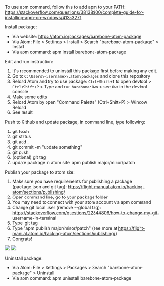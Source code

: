 To use apm command, follow this to add apm to your PATH: https://stackoverflow.com/questions/38138900/complete-guide-for-installing-apm-on-windows/41353271

Install package:
- Via website: https://atom.io/packages/barebone-atom-package
- Via Atom: File > Settings > Install > Search "barebone-atom-package" > Install
- Via apm command: apm install barebone-atom-package

Edit and run instruction:
1. It's recommended to uninstall this package first before making any edit.
2. Go to `C:\Users\<username>\.atom\packages` and clone this repository
3. Reload Atom and try to use package: `Ctrl+Shift+I` to open devtool > `Ctrl+Shift+P` > Type and run `barebone:Owo` > see `Owo` in the devtool console
4. Make some edits
5. Reload Atom by open "Command Palette" (Ctrl+Shift+P) > Window Reload
6. See result

Push to Github and update package, in command line, type following:
1. git fetch
2. git status
3. git add .
4. git commit -m "update something"
5. git push
6. (optional) git tag
7. update package in atom site: apm publish major/minor/patch

Publish your package to atom site:
1. Make sure you have requirements for publishing a package (package.json and git tag): https://flight-manual.atom.io/hacking-atom/sections/publishing/
2. Open command line, go to your package folder
3. You may need to connect with your atom account via apm command
4. Change git local user (remove --global tag): https://stackoverflow.com/questions/22844806/how-to-change-my-git-username-in-terminal
5. Type: git tag
6. Type "apm publish major/minor/patch" (see more at https://flight-manual.atom.io/hacking-atom/sections/publishing/)
7. Congrats!

![](https://i.imgur.com/gJ4KcxA.png)
![](https://i.imgur.com/ZiCU86o.png)

Uninstall package:
- Via Atom: File > Settings > Packages > Search "barebone-atom-package" > Uninstall
- Via apm command: apm uninstall barebone-atom-package
